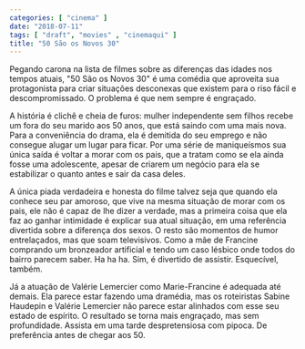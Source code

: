 ```yaml
---
categories: [ "cinema" ]
date: "2018-07-11"
tags: [ "draft", "movies" , "cinemaqui" ]
title: "50 São os Novos 30"
---
```

Pegando carona na lista de filmes sobre as diferenças das idades nos
tempos atuais, "50 São os Novos 30" é uma comédia que aproveita sua
protagonista para criar situações desconexas que existem para o riso
fácil e descompromissado. O problema é que nem sempre é engraçado.

A história é clichê e cheia de furos: mulher independente sem filhos
recebe um fora do seu marido aos 50 anos, que está saindo com uma mais
nova. Para a conveniência do drama, ela é demitida do seu emprego e
não consegue alugar um lugar para ficar. Por uma série de maniqueísmos
sua única saída é voltar a morar com os pais, que a tratam como se
ela ainda fosse uma adolescente, apesar de criarem um negócio para ela
se estabilizar o quanto antes e sair da casa deles.

A única piada verdadeira e honesta do filme talvez seja que quando ela
conhece seu par amoroso, que vive na mesma situação de morar com os
pais, ele não é capaz de lhe dizer a verdade, mas a primeira coisa
que ela faz ao ganhar intimidade é explicar sua atual situação, em
uma referência divertida sobre a diferença dos sexos. O resto são
momentos de humor entrelaçados, mas que soam televisivos. Como a mãe
de Francine comprando um bronzeador artificial e tendo um caso lésbico
onde todos do bairro parecem saber. Ha ha ha. Sim, é divertido de
assistir. Esquecível, também.

Já a atuação de Valérie Lemercier como Marie-Francine é adequada
até demais. Ela parece estar fazendo uma dramédia, mas os roteiristas
Sabine Haudepin e Valérie Lemercier não parece estar alinhados com
esse seu estado de espírito. O resultado se torna mais engraçado,
mas sem profundidade. Assista em uma tarde despretensiosa com pipoca. De
preferência antes de chegar aos 50.
